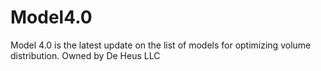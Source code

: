 # Model4.0
Model 4.0 is the latest update on the list of models for optimizing volume distribution. Owned by De Heus LLC
